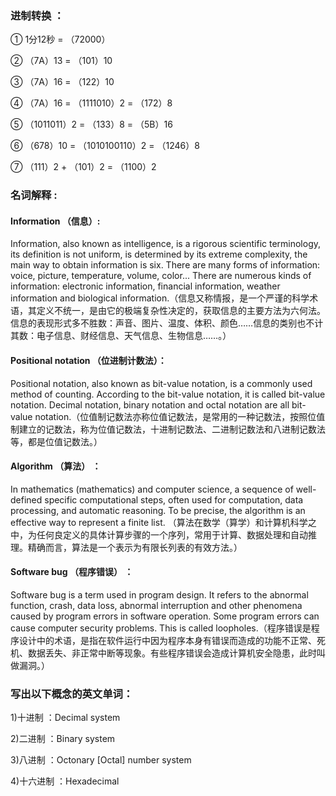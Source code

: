 ### 进制转换 ：
① 1分12秒 = （72000）

② （7A）13 = （101）10 

③ （7A）16 = （122）10 

④ （7A）16 = （1111010）2 = （172）8

⑤ （1011011）2 = （133）8 = （5B）16

⑥ （678）10 = （1010100110）2 = （1246）8 

⑦ （111）2 + （101）2 = （1100）2

### 名词解释 :
#### Information （信息）:
Information, also known as intelligence, is a rigorous scientific terminology, its definition is not uniform, is determined by its extreme complexity, the main way to obtain information is six. There are many forms of information: voice, picture, temperature, volume, color... There are numerous kinds of information: electronic information, financial information, weather information and biological information.（信息又称情报，是一个严谨的科学术语，其定义不统一，是由它的极端复杂性决定的，获取信息的主要方法为六何法。信息的表现形式多不胜数：声音、图片、温度、体积、颜色……信息的类别也不计其数：电子信息、财经信息、天气信息、生物信息……。）

#### Positional notation （位进制计数法）：
Positional notation, also known as bit-value notation, is a commonly used method of counting. According to the bit-value notation, it is called bit-value notation. Decimal notation, binary notation and octal notation are all bit-value notation.（位值制记数法亦称位值记数法，是常用的一种记数法，按照位值制建立的记数法，称为位值记数法，十进制记数法、二进制记数法和八进制记数法等，都是位值记数法。）

#### Algorithm （算法） ：
In mathematics (mathematics) and computer science, a sequence of well-defined specific computational steps, often used for computation, data processing, and automatic reasoning. To be precise, the algorithm is an effective way to represent a finite list. （算法在数学（算学）和计算机科学之中，为任何良定义的具体计算步骤的一个序列，常用于计算、数据处理和自动推理。精确而言，算法是一个表示为有限长列表的有效方法。）

#### Software bug （程序错误） ：
Software bug is a term used in program design. It refers to the abnormal function, crash, data loss, abnormal interruption and other phenomena caused by program errors in software operation. Some program errors can cause computer security problems. This is called loopholes.（程序错误是程序设计中的术语，是指在软件运行中因为程序本身有错误而造成的功能不正常、死机、数据丢失、非正常中断等现象。有些程序错误会造成计算机安全隐患，此时叫做漏洞。）

### 写出以下概念的英文单词：
1)十进制 ：Decimal system

2)二进制 ：Binary system

3)八进制 ：Octonary [Octal] number system

4)十六进制 ：Hexadecimal 

